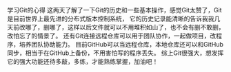 学习Git的心得
这两天了解了一下Git的历史和一些基本操作，感觉Git太赞了，Git是目前世界上最先进的分布式版本控制系统，
它的历史记录能清晰的告诉我我几天前改哪了，删哪了，这样以后文件就可以不用堆积如山了，也不会有删不敢删，改怕忘了的情景了。
还有Git连接远程仓库可以用于团队协作，一起做项目，改程序，培养团队协助能力。
目前GitHub可以当远程仓库，本地仓库还可以和GitHub同步，相当于在GitHub上备份，不用害怕写的程序丢失。
综上Git很强大，想发挥它的强大功能还待多敲，多练，才能熟练掌握，加油吧！
